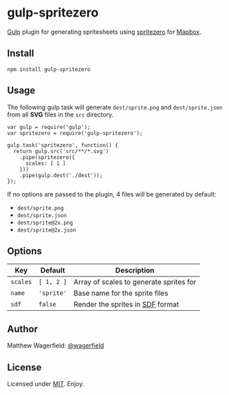 # gulp-spritezero

[Gulp][gulp] plugin for generating spritesheets using [spritezero][spritezero] for [Mapbox][mapbox].

## Install

```
npm install gulp-spritezero
```

## Usage

The following gulp task will generate `dest/sprite.png` and `dest/sprite.json` from all **SVG** files in the `src` directory.

```
var gulp = require('gulp');
var spritezero = require('gulp-spritezero');

gulp.task('spritezero', function() {
  return gulp.src('src/**/*.svg')
    .pipe(spritezero({
      scales: [ 1 ]
    }))
    .pipe(gulp.dest('./dest'));
});
```

If no options are passed to the plugin, 4 files will be generated by default:

* `dest/sprite.png`
* `dest/sprite.json`
* `dest/sprite@2x.png`
* `dest/sprite@2x.json`

## Options

 Key     | Default    | Description
---------|------------|-------------
`scales` | `[ 1, 2 ]` | Array of scales to generate sprites for
`name`   | `'sprite'` | Base name for the sprite files
`sdf`    | `false`    | Render the sprites in [SDF][sdf] format

## Author

Matthew Wagerfield: [@wagerfield][twitter]

## License

Licensed under [MIT][mit]. Enjoy.

[twitter]: http://twitter.com/wagerfield
[mit]: http://www.opensource.org/licenses/mit-license.php
[gulp]: http://gulpjs.com/
[spritezero]: https://github.com/mapbox/spritezero
[mapbox]: https://www.mapbox.com/
[sdf]: https://www.mapbox.com/blog/text-signed-distance-fields/

